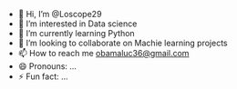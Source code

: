 - 👋 Hi, I’m @Loscope29
- 👀 I’m interested in Data science
- 🌱 I’m currently learning Python
- 💞️ I’m looking to collaborate on Machie learning projects
- 📫 How to reach me obamaluc36@gmail.com
- 😄 Pronouns: ...
- ⚡ Fun fact: ...

<!---
Loscope29/Loscope29 is a ✨ special ✨ repository because its `README.md` (this file) appears on your GitHub profile.
You can click the Preview link to take a look at your changes.
--->

